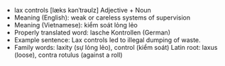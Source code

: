 - lax controls [læks kənˈtrəʊlz] Adjective + Noun
- Meaning (English): weak or careless systems of supervision
- Meaning (Vietnamese): kiểm soát lỏng lẻo
- Properly translated word: lasche Kontrollen (German)
- Example sentence: Lax controls led to illegal dumping of waste.
- Family words: laxity (sự lỏng lẻo), control (kiểm soát)   Latin root: laxus (loose), contra rotulus (against a roll)